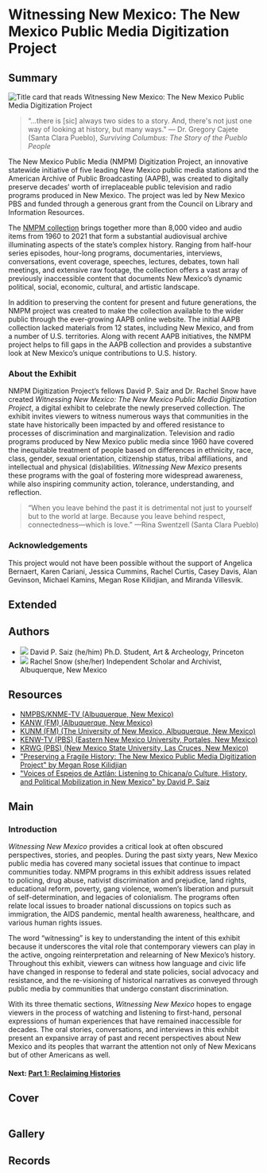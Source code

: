 # Witnessing New Mexico: The New Mexico Public Media Digitization Project

## Summary

 <img title="Banner Image" alt="Title card that reads Witnessing New Mexico: The New Mexico Public Media Digitization Project" src="https://s3.amazonaws.com/americanarchive.org/exhibits/witnessing-nm-exhibit-title-graphic.png">
 
> “...there is [sic] always two sides to a story. And, there's not just one way of looking at history, but many ways." — Dr. Gregory Cajete (Santa Clara Pueblo), *Surviving Columbus: The Story of the Pueblo People*

The New Mexico Public Media (NMPM) Digitization Project, an innovative statewide initiative of five leading New Mexico public media stations and the American Archive of Public Broadcasting (AAPB), was created to digitally preserve decades’ worth of irreplaceable public television and radio programs produced in New Mexico. The project was led by New Mexico PBS and funded through a generous grant from the Council on Library and Information Resources.    

The [NMPM collection]( https://americanarchive.org/special_collections/new-mexico-public-media-collection) brings together more than 8,000 video and audio items from 1960 to 2021 that form a substantial audiovisual archive illuminating aspects of the state’s complex history. Ranging from half-hour series episodes, hour-long programs, documentaries, interviews, conversations, event coverage, speeches, lectures, debates, town hall meetings, and extensive raw footage, the collection offers a vast array of previously inaccessible content that documents New Mexico’s dynamic political, social, economic, cultural, and artistic landscape.  

In addition to preserving the content for present and future generations, the NMPM project was created to make the collection available to the wider public through the ever-growing AAPB online website. The initial AAPB collection lacked materials from 12 states, including New Mexico, and from a number of U.S. territories. Along with recent AAPB initiatives, the NMPM project helps to fill gaps in the AAPB collection and provides a substantive look at New Mexico’s unique contributions to U.S. history.  

### About the Exhibit 

NMPM Digitization Project’s fellows David P. Saiz and Dr. Rachel Snow have created *Witnessing New Mexico: The New Mexico Public Media Digitization Project*, a digital exhibit to celebrate the newly preserved collection. The exhibit invites viewers to witness numerous ways that communities in the state have historically been impacted by and offered resistance to processes of discrimination and marginalization. Television and radio programs produced by New Mexico public media since 1960 have covered the inequitable treatment of people based on differences in ethnicity, race, class, gender, sexual orientation, citizenship status, tribal affiliations, and intellectual and physical (dis)abilities. *Witnessing New Mexico* presents these programs with the goal of fostering more widespread awareness, while also inspiring community action, tolerance, understanding, and reflection.

> “When you leave behind the past it is detrimental not just to yourself but to the world at large. Because you leave behind respect, connectedness—which is love.” —Rina Swentzell (Santa Clara Pueblo)

### Acknowledgements  

This project would not have been possible without the support of Angelica Bernaert, Karen Cariani, Jessica Cummins, Rachel Curtis, Casey Davis, Alan Gevinson, Michael Kamins, Megan Rose Kilidjian, and Miranda Villesvik. 

## Extended

## Authors

- <img class="img-circle pull-left" src="https://s3.amazonaws.com/americanarchive.org/exhibits/curator-headshot-david.jpg"/>
  <a class="name">David P. Saiz (he/him)</a>
  <a class="title">Ph.D. Student, Art & Archeology, Princeton</a>
- <img class="img-circle pull-left" src="https://s3.amazonaws.com/americanarchive.org/exhibits/curator-headshot.jpg"/>
  <a class="name">Rachel Snow (she/her)</a>
  <a class="title">Independent Scholar and Archivist, Albuquerque, New Mexico</a>

## Resources

- [NMPBS/KNME-TV (Albuquerque, New Mexico)](https://www.newmexicopbs.org/)
- [KANW (FM) (Albuquerque, New Mexico)](https://www.kanw.com/)
- [KUNM (FM) (The University of New Mexico, Albuquerque, New Mexico)](https://www.kunm.org/) 
- [KENW-TV (PBS) (Eastern New Mexico University, Portales, New Mexico)](https://www.kenw.org/) 
- [KRWG (PBS) (New Mexico State University, Las Cruces, New Mexico)](https://www.krwg.org/) 
- ["Preserving a Fragile History: The New Mexico Public Media Digitization Project" by Megan Rose Kilidjian](https://www.newmexicopbs.org/new-mexico-public-media-digitization-project/)
- ["Voices of Espejos de Aztlán: Listening to Chicana/o Culture, History, and Political Mobilization in New Mexico" by David P. Saiz](https://www.newmexicopbs.org/new-mexico-public-media-digitization-project/)

## Main

### Introduction

*Witnessing New Mexico* provides a critical look at often obscured perspectives, stories, and peoples. During the past sixty years, New Mexico public media has covered many societal issues that continue to impact communities today. NMPM programs in this exhibit address issues related to policing, drug abuse, nativist discrimination and prejudice, land rights, educational reform, poverty, gang violence, women’s liberation and pursuit of self-determination, and legacies of colonialism. The programs often relate local issues to broader national discussions on topics such as immigration, the AIDS pandemic, mental health awareness, healthcare, and various human rights issues.  

The word “witnessing” is key to understanding the intent of this exhibit because it underscores the vital role that contemporary viewers can play in the active, ongoing reinterpretation and relearning of New Mexico’s history. Throughout this exhibit, viewers can witness how language and civic life have changed in response to federal and state policies, social advocacy and resistance, and the re-visioning of historical narratives as conveyed through public media by communities that undergo constant discrimination.  

With its three thematic sections, *Witnessing New Mexico* hopes to engage viewers in the process of watching and listening to first-hand, personal expressions of human experiences that have remained inaccessible for decades. The oral stories, conversations, and interviews in this exhibit present an expansive array of past and recent perspectives about New Mexico and its peoples that warrant the attention not only of New Mexicans but of other Americans as well.  

#### Next: [Part 1: Reclaiming Histories](/exhibits/witnessing-nm/2-reclaiming-histories.md)

## Cover
  <img title="Cover Image" alt="" src="https://s3.amazonaws.com/americanarchive.org/exhibits/nm_storymap_cover.png">

## Gallery 

## Records

